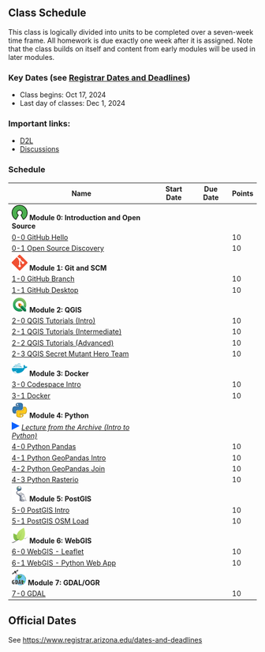 
## Class Schedule

This class is logically divided into units to be completed over a seven-week time frame. All homework is due exactly one week after it is assigned. Note that the class builds on itself and content from early modules will be used in later modules.

### Key Dates (see [Registrar Dates and Deadlines](https://registrar.arizona.edu/dates-and-deadlines))
- Class begins: Oct 17, 2024
- Last day of classes:  Dec 1, 2024

### Important links:
- [D2L](https://d2l.arizona.edu/d2l/home/1526090)
- [Discussions](https://github.com/ua-gist604b-f24/syllabus/discussions)

### Schedule

|  **Name** | **Start Date** | **Due Date** | **Points** |
| --- | --- | --- | ---  |
|  **![open source](./media/open-source-32.png) Module 0: Introduction and Open Source** |  |  |  |
|  [0-0 GitHub Hello](https://classroom.github.com/a/IYSMI7Bz) | |  | 10 |
|  [0-1 Open Source Discovery](https://classroom.github.com/a/WREshqlr) | |  | 10 |
|  **![git](./media/git-32.png) Module 1: Git and SCM** |  |  |  |
|  [1-0 GitHub Branch](https://classroom.github.com/a/HC9jrGMc) | | | 10 |
|  [1-1 GitHub Desktop](https://classroom.github.com/a/SasmvBcB) | |  | 10 |
|  **![qgis](./media/qgis-32.png) Module 2: QGIS** |  |  |  | 
|  [2-0 QGIS Tutorials (Intro)](https://classroom.github.com/a/MP_txIYc) |  |  | 10 |
|  [2-1 QGIS Tutorials (Intermediate)](https://classroom.github.com/a/TC0f571J) |  | | 10 |
|  [2-2 QGIS Tutorials (Advanced)](https://classroom.github.com/a/4rT6omjS) |  |  | 10 |
|  [2-3 QGIS Secret Mutant Hero Team](https://classroom.github.com/a/wEBxVbR5) |  | | 10 |
|  **![docker](./media/docker-32.png) Module 3: Docker** |  |  |  |
|  [3-0 Codespace Intro](https://classroom.github.com/a/uHJUQeUo) | | | 10 |
|  [3-1 Docker](https://classroom.github.com/a/plfQTHoW) | | | 10 |
|  **![python](./media/python-32.png) Module 4: Python** |  |  |  |
|  ![zoom icon](media/play-icon.png) [_Lecture from the Archive (Intro to Python)_](https://arizona.hosted.panopto.com/Panopto/Pages/Viewer.aspx?id=83304fba-424f-430f-87e1-adcc00448e6e) |  |  |  |
|  [4-0 Python Pandas](https://classroom.github.com/a/xfbK3tUx) |  |  | 10 |
|  [4-1 Python GeoPandas Intro](https://classroom.github.com/a/H9hIc5v6) |  |  | 10 |
|  [4-2 Python GeoPandas Join]() |  |  | 10 |
|  [4-3 Python Rasterio]()|  |  | 10 |
|  **![postgis](./media/postgis-32.png) Module 5: PostGIS** |  |  |  |
|  [5-0 PostGIS Intro](https://classroom.github.com/a/gP1qQjHl) |  | | 10 |
|  [5-1 PostGIS OSM Load](https://classroom.github.com/a/2q-2IOdK) | |  | 10 |
|  **![leaflet](./media/leaflet-32.png) Module 6: WebGIS** |  |  |  |
|  [6-0 WebGIS - Leaflet](https://classroom.github.com/a/BVSuCEhp) |  |  | 10 |
|  [6-1 WebGIS - Python Web App](https://classroom.github.com/a/aLgHkf3K) | | | 10 |
|  **![leaflet](./media/gdal-32.png) Module 7: GDAL/OGR** |  |  |  |
|  [7-0 GDAL](https://classroom.github.com/a/6NLC_B6B) |  |  | 10 |

## Official Dates
See https://www.registrar.arizona.edu/dates-and-deadlines

